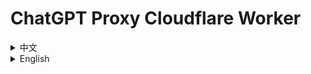 # ChatGPT Proxy Cloudflare Worker
<details>
<summary>
中文
</summary>
这是一个 Cloudflare Worker 反向代理 ChatGPT API，支持流式输出，联网搜索功能，和设置访问密码。

请在仓库目录获取`index.js`（源代码）或`production.js`（压缩的代码）进行 Cloudflare Workers 部署

请自行搜索部署的方法。部署代码后，在 Workers - 设置- 环境变量设置中添加以下变量（多个 KEY 或密码可以用逗号 "," 分隔）：

- `PASSWORD`：反向代理 API 访问密码（*可选*，默认为 **cpcw**）
  - 示例：`password,football`
- `API_KEY`：OpenAI Key，用于访问 GPT 端点（*可选*）
  - 示例：`sk-sdh687ggiyvu6sdto2u4yvi7j,sk-2438r7gv7624r373v25fg756v`
- `KAMIYA_TOKEN`："kamiya.dev" 的 Key，用于访问 GPT 端点（*可选*）
  - 示例：`sk-2438r7gv7624r373v25fg756v,sk-sdh687ggiyvu6sdto2u4yvi7j`

使用 OpenAI API 时，在客户端 API key 输入处填写你的访问密码（或直接填写一个可用的 API KEY），将 API 地址改为 `https://workers_域名/v1/chat/completions`。

除了 OpenAI API 你也可以用其他的 ChatGPT API

- `https://workers_域名/kamiya/v1/chat/completions` 
  - 由 *kamiya.dev* 提供的 ChatGPT API。

使用时，请照常提出问题和要求。如果需要进行网络搜索，在请求的任何地方加入 `WS[搜索内容]`，即可自动将该内容的搜索结果加在请求的后面。请注意这会拖慢回答速度。

每次请求搜索时，由于 CPU 时间限制，默认当前提问最多使用两次搜索。用户上次提问的搜索请求也会被再次发送。一次回答总共最多进行 4 次搜索。多余的会被丢弃。若要取消该限制，请修改代码。

使用示例：
`给我现在的时间。WS[现在时间]WS[时区]`

代码作者：GPT4
</details>
<details>
<summary>
English
</summary>
This is a Cloudflare Worker Reverse Proxy ChatGPT API that supports streaming output, networked search functionality, and setting access passwords.

Please get `index.js` (source code) or `production.js` (compressed code) in the repository directory to deploy Cloudflare Workers

Please search for the deployment method yourself. After deploying the code, add the following variables (multiple KEYs or passwords can be separated by a comma ",") in Workers - Settings - Environment variables settings:

- `PASSWORD`: reverse proxy API access password (*optional*, default is **cpcw**)
  - Example: `password,football`
- `API_KEY`: OpenAI Key for accessing GPT endpoints (*optional*)
  - Example: `sk-sdh687ggiyvu6sdto2u4yvi7j,sk-2438r7gv7624r373v25fg756v`
- `KAMIYA_TOKEN`: Key for "kamiya.dev" to access the GPT endpoint (*optional*)
  - Example: `sk-2438r7gv7624r373v25fg756v,sk-sdh687ggiyvu6sdto2u4yvi7j`

When using the OpenAI API, fill in your access password in the client API key input (or just fill in an available API KEY) and change the API address to `https://workers_domain/v1/chat/completions`.

You can also use other ChatGPT APIs besides the OpenAI API

- `https://workers_domain/kamiya/v1/chat/completions` 
  - ChatGPT API provided by *kamiya.dev*.

When using it, please ask questions and requests as usual. If you need to do a web search, add `WS[search content]` anywhere in the request to automatically add the search results for that content to the end of the request. Please note that this slows down the answer.

Each time a search is requested, the current question will be searched at most twice by default due to CPU time limitations. The search request for the user's last question will also be sent again. A total of up to 4 searches can be performed on a single answer. Any extra will be discarded. To remove this limit, please modify the code.

Example usage:
`Give me the current time. WS[current time]WS[time zone]`

Code author: GPT4
</details>
